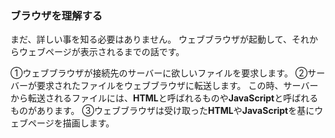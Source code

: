 <h3>ブラウザを理解する</h3>

まだ、詳しい事を知る必要はありません。
ウェブブラウザが起動して、それからウェブページが表示されるまでの話です。

①ウェブブラウザが接続先のサーバーに欲しいファイルを要求します。
②サーバーが要求されたファイルをウェブブラウザに転送します。
この時、サーバーから転送されるファイルには、**HTML**と呼ばれるものや**JavaScript**と呼ばれるものがあります。
③ウェブブラウザは受け取った**HTML**や**JavaScript**を基にウェブページを描画します。